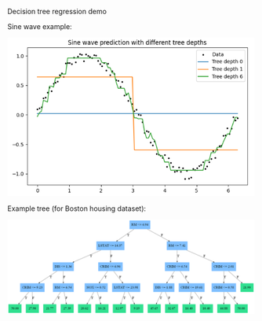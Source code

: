 Decision tree regression demo

Sine wave example:

![](sine_wave_prediction.png)

Example tree (for Boston housing dataset):

![](boston_tree.png)
